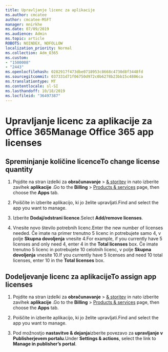 ```yaml
---
title: Upravljanje licenc za aplikacije
ms.author: cmcatee
author: cmcatee-MSFT
manager: mnirkhe
ms.date: 07/09/2019
ms.audience: Admin
ms.topic: article
ROBOTS: NOINDEX, NOFOLLOW
localization_priority: Normal
ms.collection: Adm_O365
ms.custom:
- "1500008"
- "2443"
ms.openlocfilehash: 0282917f473dbe0718953c8668c4730d8f3448fd
ms.sourcegitcommit: 037331d71f06750d972c0b6278b23bb15c4806ca
ms.translationtype: MT
ms.contentlocale: sl-SI
ms.lasthandoff: 10/18/2019
ms.locfileid: "36497387"
---
```

# <a name="manage-office-365-app-licenses"></a><span data-ttu-id="47e70-102">Upravljanje licenc za aplikacije za Office 365</span><span class="sxs-lookup"><span data-stu-id="47e70-102">Manage Office 365 app licenses</span></span>

## <a name="to-change-license-quantity"></a><span data-ttu-id="47e70-103">Spreminjanje količine licence</span><span class="sxs-lookup"><span data-stu-id="47e70-103">To change license quantity</span></span>

1. <span data-ttu-id="47e70-104">Pojdite na stran izdelki za **obračunavanje** > [& storitev](https://go.microsoft.com/fwlink/p/?linkid=842054) in nato izberite zavihek **aplikacije** .</span><span class="sxs-lookup"><span data-stu-id="47e70-104">Go to the **Billing** > [Products & services](https://go.microsoft.com/fwlink/p/?linkid=842054) page, then choose the **Apps** tab.</span></span>

2. <span data-ttu-id="47e70-105">Poiščite in izberite aplikacijo, ki jo želite upravljati.</span><span class="sxs-lookup"><span data-stu-id="47e70-105">Find and select the app you want to manage.</span></span>  

3. <span data-ttu-id="47e70-106">Izberite **Dodaj/odstrani licence**.</span><span class="sxs-lookup"><span data-stu-id="47e70-106">Select **Add/remove licenses**.</span></span>

4. <span data-ttu-id="47e70-107">Vnesite novo število potrebnih licenc.</span><span class="sxs-lookup"><span data-stu-id="47e70-107">Enter the new number of licenses needed.</span></span> <span data-ttu-id="47e70-108">Če imate na primer trenutno 5 licenc in potrebujete samo 4, v polje **Skupna dovoljenja** vnesite 4.</span><span class="sxs-lookup"><span data-stu-id="47e70-108">For example, if you currently have 5 licenses and only need 4, enter 4 in the **Total licenses** box.</span></span> <span data-ttu-id="47e70-109">Če imate trenutno 5 licenc in potrebujete 10 celotnih licenc, v polje **Skupna dovoljenja** vnesite 10.</span><span class="sxs-lookup"><span data-stu-id="47e70-109">If you currently have 5 licenses and need 10 total licenses, enter 10 in the **Total licenses** box.</span></span>

## <a name="to-assign-app-licenses"></a><span data-ttu-id="47e70-110">Dodeljevanje licenc za aplikacije</span><span class="sxs-lookup"><span data-stu-id="47e70-110">To assign app licenses</span></span>

1. <span data-ttu-id="47e70-111">Pojdite na stran izdelki za **obračunavanje** > [& storitev](https://go.microsoft.com/fwlink/p/?linkid=842054) in nato izberite zavihek **aplikacije** .</span><span class="sxs-lookup"><span data-stu-id="47e70-111">Go to the **Billing** > [Products & services](https://go.microsoft.com/fwlink/p/?linkid=842054) page, then choose the **Apps** tab.</span></span>

2. <span data-ttu-id="47e70-112">Poiščite in izberite aplikacijo, ki jo želite upravljati.</span><span class="sxs-lookup"><span data-stu-id="47e70-112">Find and select the app you want to manage.</span></span>  

3. <span data-ttu-id="47e70-113">Pod možnostjo **nastavitve & dejanja**izberite povezavo za **upravljanje v Publisherjevem portalu**.</span><span class="sxs-lookup"><span data-stu-id="47e70-113">Under **Settings & actions**, select the link to **Manage in publisher’s portal**.</span></span>